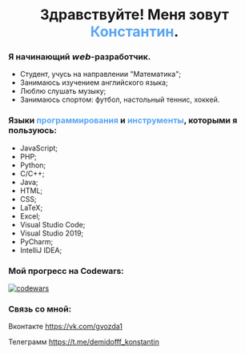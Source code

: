 <h1 align="center">Здравствуйте! Меня зовут <span style="color: #5AA6F3">Константин</span>.</h1>

### Я начинающий 𝙬𝙚𝙗-разработчик.

* Студент, учусь на направлении "Математика";
* Занимаюсь изучением английского языка;
* Люблю слушать музыку;
* Занимаюсь спортом: футбол, настольный теннис, хоккей.

### Языки <span style="color: #5AA6F3">программирования</span> и <span style="color: #5AA6F3">инструменты</span>, которыми я пользуюсь:
* JavaScript;
* PHP;
* Python;
* C/C++;
* Java;
* HTML;
* CSS;
* LaTeX;
* Excel;
* Visual Studio Code;
* Visual Studio 2019;
* PyCharm;
* IntelliJ IDEA;

### Мой прогресс на Codewars:
[![codewars](https://www.codewars.com/users/Konstantin121!/badges/small)](https://www.codewars.com/users/Konstantin121!)

### Связь со мной: 
Вконтакте https://vk.com/gvozda1

Телеграмм https://t.me/demidofff_konstantin
